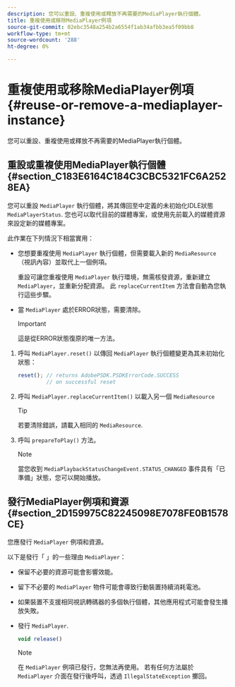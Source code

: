 ```yaml
---
description: 您可以重設、重複使用或釋放不再需要的MediaPlayer執行個體。
title: 重複使用或移除MediaPlayer例項
source-git-commit: 02ebc3548a254b2a6554f1ab34afbb3ea5f09bb8
workflow-type: tm+mt
source-wordcount: '288'
ht-degree: 0%

---
```


# 重複使用或移除MediaPlayer例項{#reuse-or-remove-a-mediaplayer-instance}

您可以重設、重複使用或釋放不再需要的MediaPlayer執行個體。

## 重設或重複使用MediaPlayer執行個體 {#section_C183E6164C184C3CBC5321FC6A2528EA}

您可以重設 `MediaPlayer` 執行個體，將其傳回至中定義的未初始化IDLE狀態 `MediaPlayerStatus`. 您也可以取代目前的媒體專案，或使用先前載入的媒體資源來設定新的媒體專案。

此作業在下列情況下相當實用：

* 您想要重複使用 `MediaPlayer` 執行個體，但需要載入新的 `MediaResource` （視訊內容）並取代上一個例項。

  重設可讓您重複使用 `MediaPlayer` 執行環境，無需核發資源，重新建立 `MediaPlayer`，並重新分配資源。 此 `replaceCurrentItem` 方法會自動為您執行這些步驟。

* 當 `MediaPlayer` 處於ERROR狀態，需要清除。

  >[!IMPORTANT]
  >
  >這是從ERROR狀態復原的唯一方法。

1. 呼叫 `MediaPlayer.reset()` 以傳回 `MediaPlayer` 執行個體變更為其未初始化狀態：

   ```js
   reset(); // returns AdobePSDK.PSDKErrorCode.SUCCESS 
            // on successful reset
   ```

1. 呼叫 `MediaPlayer.replaceCurrentItem()` 以載入另一個 `MediaResource`

   >[!TIP]
   >
   >若要清除錯誤，請載入相同的 `MediaResource`.

1. 呼叫 `prepareToPlay()` 方法。

   >[!NOTE]
   >
   >當您收到 `MediaPlaybackStatusChangeEvent.STATUS_CHANGED` 事件具有「已準備」狀態，您可以開始播放。

## 發行MediaPlayer例項和資源 {#section_2D159975C82245098E7078FE0B1578CE}

您應發行 `MediaPlayer` 例項和資源。

以下是發行「 」的一些理由 `MediaPlayer`：

* 保留不必要的資源可能會影響效能。
* 留下不必要的 `MediaPlayer` 物件可能會導致行動裝置持續消耗電池。
* 如果裝置不支援相同視訊轉碼器的多個執行個體，其他應用程式可能會發生播放失敗。

* 發行 `MediaPlayer`.

  ```js
  void release()
  ```

  >[!NOTE]
  >
  >在 `MediaPlayer` 例項已發行，您無法再使用。 若有任何方法屬於 `MediaPlayer` 介面在發行後呼叫，透過 `IllegalStateException` 擲回。
